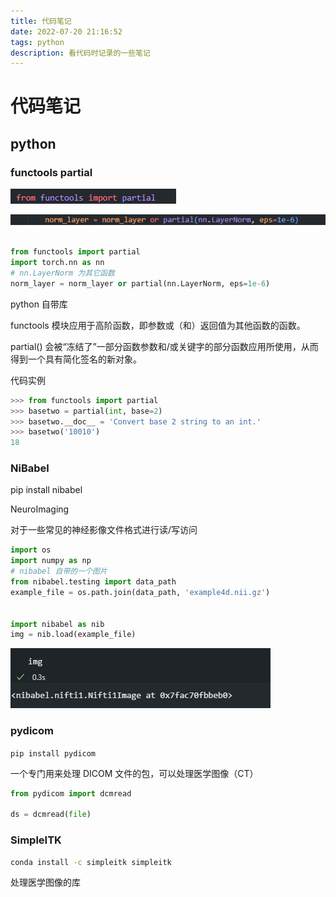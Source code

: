 ```yaml
---
title: 代码笔记
date: 2022-07-20 21:16:52
tags: python
description: 看代码时记录的一些笔记
---
```


# 代码笔记

## python

### functools partial

![image-20220720211843391](代码笔记/image-20220720211843391.png)

![image-20220720211901861](代码笔记/image-20220720211901861.png)

~~~python

from functools import partial
import torch.nn as nn
# nn.LayerNorm 为其它函数
norm_layer = norm_layer or partial(nn.LayerNorm, eps=1e-6)
~~~

python 自带库

functools 模块应用于高阶函数，即参数或（和）返回值为其他函数的函数。

partial() 会被“冻结了”一部分函数参数和/或关键字的部分函数应用所使用，从而得到一个具有简化签名的新对象。 

代码实例
~~~python
>>> from functools import partial
>>> basetwo = partial(int, base=2)
>>> basetwo.__doc__ = 'Convert base 2 string to an int.'
>>> basetwo('10010')
18
~~~

### NiBabel

pip install nibabel

NeuroImaging

对于一些常见的神经影像文件格式进行读/写访问

~~~python
import os
import numpy as np
# nibabel 自带的一个图片
from nibabel.testing import data_path
example_file = os.path.join(data_path, 'example4d.nii.gz')


import nibabel as nib
img = nib.load(example_file)
~~~

![image-20220722160321371](代码笔记/image-20220722160321371.png)



### pydicom

`pip install pydicom`

一个专门用来处理 DICOM 文件的包，可以处理医学图像（CT）

~~~python
from pydicom import dcmread

ds = dcmread(file)

~~~



### SimpleITK

```bash
conda install -c simpleitk simpleitk
```

处理医学图像的库
